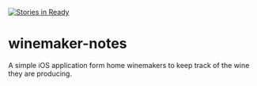 [![Stories in Ready](https://badge.waffle.io/jordanskole/winemaker-notes.png?label=ready&title=Ready)](https://waffle.io/jordanskole/winemaker-notes)
# winemaker-notes
A simple iOS application form home winemakers to keep track of the wine they are producing. 

